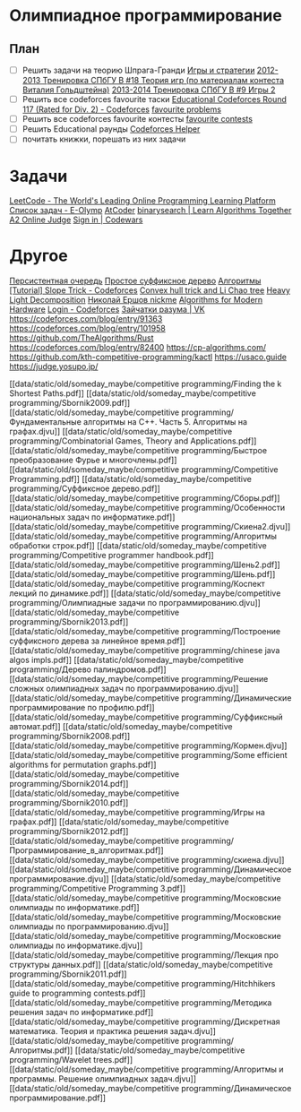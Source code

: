 # Олимпиадное программирование

## План
- [ ]  Решить задачи на теорию Шпрага-Гранди
    [Игры и стратегии](https://informatics.mccme.ru/mod/statements/view.php?id=298#1)
    [2012-2013 Тренировка СПбГУ B #18 Теория игр (по материалам контеста Виталия Гольдштейна)](https://codeforces.com/gym/100136)
    [2013-2014 Тренировка СПбГУ B #9 Игры 2](https://codeforces.com/gym/100426)
- [ ]  Решить все codeforces favourite таски
    [Educational Codeforces Round 117 (Rated for Div. 2) - Codeforces](https://codeforces.com/contest/1612)
    [favourite problems](https://codeforces.com/favourite/problems)
- [ ]  Решить все codeforces favourite контесты
    [favourite contests](https://codeforces.com/favourite/contests)
- [ ]  Решить Educational раунды
    [Codeforces Helper](https://codeforceshelper.herokuapp.com/contests)
- [ ]  почитать книжки, порешать из них задачи

# Задачи
[LeetCode - The World's Leading Online Programming Learning Platform](https://leetcode.com/)
[Список задач - E-Olymp](https://www.e-olymp.com/ru/problems?tag=10)
[AtCoder](https://atcoder.jp/)
[binarysearch | Learn Algorithms Together](https://binarysearch.com/)
[A2 Online Judge](https://a2oj.com/finder)
[Sign in | Codewars](https://www.codewars.com/dashboard)

# Другое
[Персистентная очередь](https://habr.com/ru/post/241231/)
[Простое суффиксное дерево](https://habr.com/ru/post/258121/)
[Алгоритмы](https://ru.algorithmica.org/cs/)
[[Tutorial] Slope Trick - Codeforces](http://codeforces.com/blog/entry/47821?locale=ru)
[Convex hull trick and Li Chao tree](https://cp-algorithms.com/geometry/convex_hull_trick.html)
[Heavy Light Decomposition](https://blog.anudeep2011.com/heavy-light-decomposition/)
[Николай Ершов nickme](https://habr.com/ru/users/nickme/posts/)
[Algorithms for Modern Hardware](https://en.algorithmica.org/hpc/)
[Login - Codeforces](https://codeforces.com/favourite/blogEntries)
[Зайчатки разума | VK](https://vk.com/mindbun)
https://codeforces.com/blog/entry/91363
https://codeforces.com/blog/entry/101958
https://github.com/TheAlgorithms/Rust
https://codeforces.com/blog/entry/82400
https://cp-algorithms.com/
https://github.com/kth-competitive-programming/kactl
https://usaco.guide
https://judge.yosupo.jp/

[[data/static/old/someday_maybe/competitive programming/Finding the k Shortest Paths.pdf]]
[[data/static/old/someday_maybe/competitive programming/Sbornik2009.pdf]]
[[data/static/old/someday_maybe/competitive programming/Фундаментальные алгоритмы на C++. Часть 5. Алгоритмы на графах.djvu]]
[[data/static/old/someday_maybe/competitive programming/Combinatorial Games, Theory and Applications.pdf]]
[[data/static/old/someday_maybe/competitive programming/Быстрое преобразование Фурье и многочлены.pdf]]
[[data/static/old/someday_maybe/competitive programming/Competitive Programming.pdf]]
[[data/static/old/someday_maybe/competitive programming/Суффиксное дерево.pdf]]
[[data/static/old/someday_maybe/competitive programming/Сборы.pdf]]
[[data/static/old/someday_maybe/competitive programming/Особенности национальных задач по информатике.pdf]]
[[data/static/old/someday_maybe/competitive programming/Скиена2.djvu]]
[[data/static/old/someday_maybe/competitive programming/Алгоритмы обработки строк.pdf]]
[[data/static/old/someday_maybe/competitive programming/Competitive programmer handbook.pdf]]
[[data/static/old/someday_maybe/competitive programming/Шень2.pdf]]
[[data/static/old/someday_maybe/competitive programming/Шень.pdf]]
[[data/static/old/someday_maybe/competitive programming/Коспект лекций по динамике.pdf]]
[[data/static/old/someday_maybe/competitive programming/Олимпиадные задачи по программированию.djvu]]
[[data/static/old/someday_maybe/competitive programming/Sbornik2013.pdf]]
[[data/static/old/someday_maybe/competitive programming/Построение суффиксного дерева за линейное время.pdf]]
[[data/static/old/someday_maybe/competitive programming/chinese java algos impls.pdf]]
[[data/static/old/someday_maybe/competitive programming/Дерево палиндромов.pdf]]
[[data/static/old/someday_maybe/competitive programming/Решение сложных олимпиадных задач по программированию.djvu]]
[[data/static/old/someday_maybe/competitive programming/Динамические программирование по профилю.pdf]]
[[data/static/old/someday_maybe/competitive programming/Суффиксный автомат.pdf]]
[[data/static/old/someday_maybe/competitive programming/Sbornik2008.pdf]]
[[data/static/old/someday_maybe/competitive programming/Кормен.djvu]]
[[data/static/old/someday_maybe/competitive programming/Some efficient algorithms for permutation graphs.pdf]]
[[data/static/old/someday_maybe/competitive programming/Sbornik2014.pdf]]
[[data/static/old/someday_maybe/competitive programming/Sbornik2010.pdf]]
[[data/static/old/someday_maybe/competitive programming/Игры на графах.pdf]]
[[data/static/old/someday_maybe/competitive programming/Sbornik2012.pdf]]
[[data/static/old/someday_maybe/competitive programming/Программирование_в_алгоритмах.pdf]]
[[data/static/old/someday_maybe/competitive programming/скиена.djvu]]
[[data/static/old/someday_maybe/competitive programming/Динамическое программирование.djvu]]
[[data/static/old/someday_maybe/competitive programming/Competitive Programming 3.pdf]]
[[data/static/old/someday_maybe/competitive programming/Московские олимпиады по информатике.pdf]]
[[data/static/old/someday_maybe/competitive programming/Московские олимпиады по программированию.djvu]]
[[data/static/old/someday_maybe/competitive programming/Московские олимпиады по информатике.djvu]]
[[data/static/old/someday_maybe/competitive programming/Лекция про структуры данных.pdf]]
[[data/static/old/someday_maybe/competitive programming/Sbornik2011.pdf]]
[[data/static/old/someday_maybe/competitive programming/Hitchhikers guide to programming contests.pdf]]
[[data/static/old/someday_maybe/competitive programming/Методика решения задач по информатике.pdf]]
[[data/static/old/someday_maybe/competitive programming/Дискретная математика. Теория и практика решения задач.djvu]]
[[data/static/old/someday_maybe/competitive programming/Алгоритмы.pdf]]
[[data/static/old/someday_maybe/competitive programming/Wavelet trees.pdf]]
[[data/static/old/someday_maybe/competitive programming/Алгоритмы и программы. Решение олимпиадных задач.djvu]]
[[data/static/old/someday_maybe/competitive programming/Динамическое программирование.pdf]]
